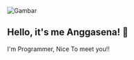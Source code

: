 ![Gambar](https://i.pinimg.com/736x/d1/53/7d/d1537d44be81601d5d2de23663e2291f.jpg)

## Hello, it's me Anggasena! 👋

I'm Programmer, Nice To meet you!!
